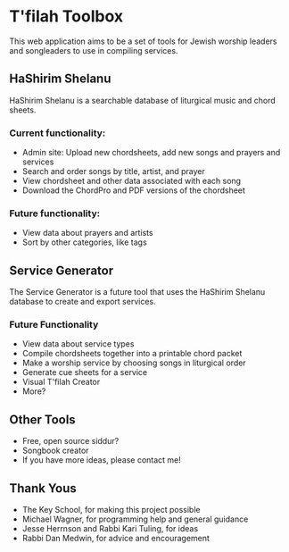 # T'filah Toolbox

This web application aims to be a set of tools for Jewish worship leaders and songleaders to use in compiling services.

## HaShirim Shelanu
HaShirim Shelanu is a searchable database of liturgical music and chord sheets.

### Current functionality:

* Admin site: Upload new chordsheets, add new songs and prayers and services
* Search and order songs by title, artist, and prayer
* View chordsheet and other data associated with each song
* Download the ChordPro and PDF versions of the chordsheet

### Future functionality:
* View data about prayers and artists
* Sort by other categories, like tags

## Service Generator
The Service Generator is a future tool that uses the HaShirim Shelanu database to create and export services.

### Future Functionality
* View data about service types
* Compile chordsheets together into a printable chord packet
* Make a worship service by choosing songs in liturgical order
* Generate cue sheets for a service
* Visual T'filah Creator
* More?

## Other Tools

* Free, open source siddur?
* Songbook creator
* If you have more ideas, please contact me!

## Thank Yous
* The Key School, for making this project possible
* Michael Wagner, for programming help and general guidance
* Jesse Herrnson and Rabbi Kari Tuling, for ideas
* Rabbi Dan Medwin, for advice and encouragement
